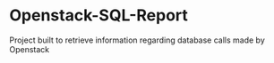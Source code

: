 # Openstack-SQL-Report
Project built to retrieve information regarding database calls made by Openstack
